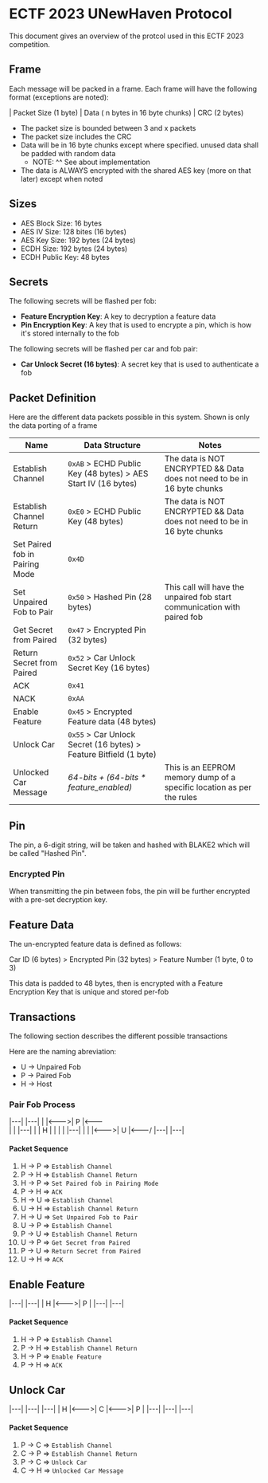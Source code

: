 # ECTF 2023 UNewHaven Protocol
This document gives an overview of the protcol used in this ECTF 2023 competition.

## Frame
Each message will be packed in a frame. Each frame will have the following format (exceptions are noted):

| Packet Size (1 byte) | Data ( n bytes in 16 byte chunks) | CRC (2 bytes)

- The packet size is bounded between 3 and x packets
- The packet size includes the CRC
- Data will be in 16 byte chunks except where specified. unused data shall be padded with random data
    - NOTE: ^^ See about implementation
- The data is ALWAYS encrypted with the shared AES key (more on that later) except when noted

## Sizes
- AES Block Size: 16 bytes
- AES IV Size: 128 bites (16 bytes)
- AES Key Size: 192 bytes (24 bytes)
- ECDH Size: 192 bytes (24 bytes)
- ECDH Public Key: 48 bytes

## Secrets
The following secrets will be flashed per fob:
- **Feature Encryption Key**: A key to decryption a feature data
- **Pin Encryption Key**: A key that is used to encrypte a pin, which is how it's stored internally to the fob

The following secrets will be flashed per car and fob pair:
- **Car Unlock Secret (16 bytes)**: A secret key that is used to authenticate a fob

## Packet Definition
Here are the different data packets possible in this system.
Shown is only the data porting of a frame

| Name                              | Data Structure                                                    | Notes                                                                     |
|-----------------------------------|-------------------------------------------------------------------|---------------------------------------------------------------------------|
| Establish Channel                 | `0xAB` > ECHD Public Key (48 bytes) > AES Start IV (16 bytes)     | The data is NOT ENCRYPTED && Data does not need to be in 16 byte chunks   |
| Establish Channel Return          | `0xE0` > ECHD Public Key (48 bytes)                               | The data is NOT ENCRYPTED && Data does not need to be in 16 byte chunks   |
| Set Paired fob in Pairing Mode    | `0x4D`                                                            |                                                                           |
| Set Unpaired Fob to Pair          | `0x50` > Hashed Pin (28 bytes)                                    | This call will have the unpaired fob start communication with paired fob  |
| Get Secret from Paired            | `0x47` > Encrypted Pin (32 bytes)                                 |                                                                           |
| Return Secret from Paired         | `0x52` > Car Unlock Secret Key (16 bytes)                         |                                                                           |
| ACK                               | `0x41`                                                            |                                                                           |
| NACK                              | `0xAA`                                                            |                                                                           |
| Enable Feature                    | `0x45` > Encrypted Feature data (48 bytes)                        |                                                                           |
| Unlock Car                        | `0x55` > Car Unlock Secret (16 bytes) > Feature Bitfield (1 byte) |                                                                           |
| Unlocked Car Message              | _64-bits + (64-bits * feature_enabled)_                           | This is an EEPROM memory dump of a specific location as per the rules     |

## Pin
The pin, a 6-digit string, will be taken and hashed with BLAKE2 which will be called "Hashed Pin".

### Encrypted Pin
When transmitting the pin between fobs, the pin will be further encrypted with a pre-set decryption key.

## Feature Data
The un-encrypted feature data is defined as follows:

Car ID (6 bytes) > Encrypted Pin (32 bytes) > Feature Number (1 byte, 0 to 3)

This data is padded to 48 bytes, then is encrypted with a Feature Encryption Key that is unique and stored per-fob

## Transactions
The following section describes the different possible transactions

Here are the naming abreviation:
- U -> Unpaired Fob
- P -> Paired Fob
- H -> Host

### Pair Fob Process
|---|     |---|
|   |<--->| P |<---\
|   |     |---|    |
| H |              |
|   |     |---|    |
|   |<--->| U |<---/
|---|     |---|

#### Packet Sequence
1.  H -> P => `Establish Channel`
2.  P -> H => `Establish Channel Return`
3.  H -> P => `Set Paired fob in Pairing Mode`
4.  P -> H => `ACK`
5.  H -> U => `Establish Channel`
6.  U -> H => `Establish Channel Return`
7.  H -> U => `Set Unpaired Fob to Pair`
8.  U -> P => `Establish Channel`
9.  P -> U => `Establish Channel Return`
10. U -> P => `Get Secret from Paired`
11. P -> U => `Return Secret from Paired`
12. U -> H => `ACK`

## Enable Feature
|---|     |---|
| H |<--->| P |
|---|     |---|

#### Packet Sequence
1.  H -> P => `Establish Channel`
2.  P -> H => `Establish Channel Return`
3.  H -> P => `Enable Feature`
4.  P -> H => `ACK`

## Unlock Car

|---|     |---|     |---|
| H |<--->| C |<--->| P |
|---|     |---|     |---|

#### Packet Sequence
1. P -> C => `Establish Channel`
2. C -> P => `Establish Channel Return`
3. P -> C => `Unlock Car`
4. C -> H => `Unlocked Car Message`
